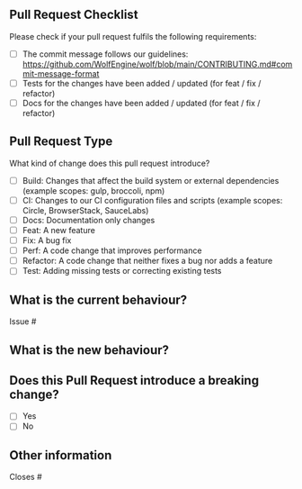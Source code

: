 ## Pull Request Checklist

Please check if your pull request fulfils the following requirements:

<!-- Please check the one that applies to this pull request using "x". -->
- [ ] The commit message follows our guidelines: https://github.com/WolfEngine/wolf/blob/main/CONTRIBUTING.md#commit-message-format
- [ ] Tests for the changes have been added / updated (for feat / fix / refactor)
- [ ] Docs for the changes have been added / updated (for feat / fix / refactor)

## Pull Request Type

What kind of change does this pull request introduce?

<!-- Please check the one that applies to this pull request using "x". -->
- [ ] Build: Changes that affect the build system or external dependencies (example scopes: gulp, broccoli, npm)
- [ ] CI: Changes to our CI configuration files and scripts (example scopes: Circle, BrowserStack, SauceLabs)
- [ ] Docs: Documentation only changes
- [ ] Feat: A new feature
- [ ] Fix: A bug fix
- [ ] Perf: A code change that improves performance
- [ ] Refactor: A code change that neither fixes a bug nor adds a feature
- [ ] Test: Adding missing tests or correcting existing tests

## What is the current behaviour?

<!-- Please describe the current behaviour that you are modifying or linking to a relevant issue. -->
Issue #

## What is the new behaviour?



## Does this Pull Request introduce a breaking change?

<!-- Please check the one that applies to this pull request using "x". -->
- [ ] Yes
- [ ] No

<!-- If this pull request contains a breaking change, please describe the impact and migration path for existing applications below. -->

## Other information

Closes #